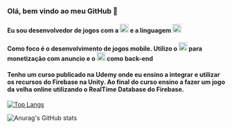 ### Olá, bem vindo ao meu GitHub 👋
#### Eu sou desenvolvedor de jogos com a <img src='https://encrypted-tbn0.gstatic.com/images?q=tbn:ANd9GcT7VCcB9TMejqfARvf_flIXtyYnYRZTZ_Ax7LU-DAj-60og9_FYy9wCnJvRXdPq4307TYs&usqp=CAU' height='20'> e a linguagem <img src='https://cdn-icons-png.flaticon.com/512/6132/6132221.png' height='20'>
#### Como foco é o desenvolvimento de jogos mobile. Utilizo o <img src='https://iconape.com/wp-content/files/kl/63706/svg/google-admob.svg' height='20'> para monetização com anuncio e o <img src="https://cdn.jsdelivr.net/gh/devicons/devicon/icons/firebase/firebase-plain-wordmark.svg" height='20'/> como back-end

#### Tenho um curso publicado na Udemy onde eu ensino a integrar e utilizar os recursos do Firebase na Unity. Ao final do curso ensino a fazer um jogo da velha online utilizando o RealTime Database do Firebase.

[![Top Langs](https://github-readme-stats.vercel.app/api/top-langs/?username=JVictoe&layout=compact&&theme=dracula)](https://github.com/JVictoe/github-readme-stats)

![Anurag's GitHub stats](https://github-readme-stats.vercel.app/api?username=JVictoe&show_icons=true&&theme=dracula)

<!--
**JVictoe/JVictoe** is a ✨ _special_ ✨ repository because its `README.md` (this file) appears on your GitHub profile.

Here are some ideas to get you started:

- 🔭 I’m currently working on ...
- 🌱 I’m currently learning ...
- 👯 I’m looking to collaborate on ...
- 🤔 I’m looking for help with ...
- 💬 Ask me about ...
- 📫 How to reach me: ...
- 😄 Pronouns: ...
- ⚡ Fun fact: ...
-->

